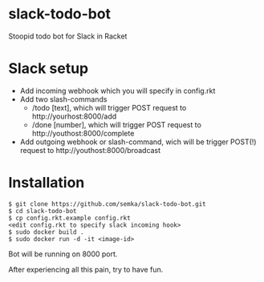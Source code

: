 # slack-todo-bot

Stoopid todo bot for Slack in Racket

# Slack setup

* Add incoming webhook which you will specify in config.rkt
* Add two slash-commands
  * /todo [text], which will trigger POST request to http://yourhost:8000/add
  * /done [number], which will trigger POST request to http://youthost:8000/complete
* Add outgoing webhook or slash-command, wich will be trigger POST(!) request to http://youthost:8000/broadcast

# Installation

```
$ git clone https://github.com/semka/slack-todo-bot.git
$ cd slack-todo-bot
$ cp config.rkt.example config.rkt
<edit config.rkt to specify slack incoming hook>
$ sudo docker build .
$ sudo docker run -d -it <image-id>
```
Bot will be running on 8000 port.

After experiencing all this pain, try to have fun.
